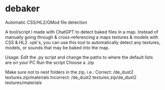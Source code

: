 # debaker
Automatic CSS/HL2/GMod file detection

A tool/script I made with ChatGPT to detect baked files in a map. Instead of manually going through & cross-referencing a maps textures & models with CSS & HL2 .vpk's, you can use this tool to automatically detect any textures, models, or sounds that may be baked into the map. 

Usage:
Edit the .py script and change the paths to where the default lists are on your PC
Run the script
Choose a .zip

Make sure not to nest folders in the zip, i.e.:
Correct: /de_dust2 textures.zip/materials
Incorrect: /de_dust2 textures.zip/de_dust2 textures/materials
